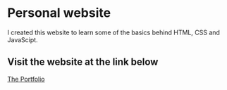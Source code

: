 # Personal website
I created this website to learn some of the basics behind HTML, CSS and JavaScipt. 

## Visit the website at the link below
[The Portfolio](https://sjlua.github.io/)
